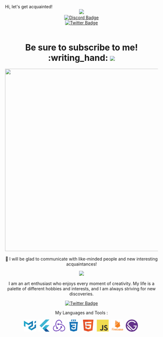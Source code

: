 </h1>
Hi, let's get acquainted!
<div id="header" align="center">
  
<img src="https://giphy.com/clips/bestfriends-best-friends-adopt-animal-adoption-cwQCUhKible5mGrtMO" width="200"/>

</div>
<div id="badges">
</a>
<div id="header" align="center"> 
<a href="https://discord.com/channels/@saverdadu ">
<img src="https://img.shields.io/badge/Discord-black?style=for-the-badge&logo=discord&logoColor=white" alt="Discord Badge"/>
</a>
<div id="header" align="center">   
<a href="https://twitter.com/ WendyDebesa ">
<img src="https://img.shields.io/badge/Twitter-blue?style=for-the-badge&logo=twitter&logoColor=white" alt="Twitter Badge"/>
</a>
</div>
<img src="https://komarev.com/ghpvc/?username= paulpauljefferson0 &style=flat-square&color=blue" alt=""/>
<h1>
  Be sure to subscribe to me! :writing_hand:
<img src="https://media.giphy.com/media/bTF4iiCmxK5qkH6rKF/giphy.gif" width="90px"/>
</h1>
<div align="center">
  
<img src="https://media.giphy.com/media/S3nS3PJgZ6WXvbM8vY/giphy.gif" width="800" height="600"/>

</div>

  :brain: I will be glad to communicate with like-minded people and new interesting acquaintances!

 <img src=" https://media.giphy.com/media/l3V0megwbBeETMgZa/giphy.gif " width="60">
 
I am an art enthusiast who enjoys every moment of creativity. My life is a palette of different hobbies and interests, and I am always striving for new discoveries. 
<a href="https://twitter.com/WendyDebesa ">

<img src="https://img.shields.io/badge/Twitter-blue?style=for-the-badge&logo=twitter&logoColor=white" alt="Twitter Badge"/>

</a>

My Languages and Tools :

<div>
<img src="https://github.com/devicons/devicon/blob/master/icons/materialui/materialui-original.svg" title="Material UI" alt="Material UI" width="40" height="40"/>&nbsp;
<img src="https://github.com/devicons/devicon/blob/master/icons/flutter/flutter-original.svg" title="Flutter" alt="Flutter" width="40" height="40"/>&nbsp;
<img src="https://github.com/devicons/devicon/blob/master/icons/redux/redux-original.svg" title="Redux" alt="Redux " width="40" height="40"/>&nbsp;
<img src="https://github.com/devicons/devicon/blob/master/icons/css3/css3-plain-wordmark.svg"  title="CSS3" alt="CSS" width="40" height="40"/>&nbsp;
<img src="https://github.com/devicons/devicon/blob/master/icons/html5/html5-original.svg" title="HTML5" alt="HTML" width="40" height="40"/>&nbsp;
<img src="https://github.com/devicons/devicon/blob/master/icons/javascript/javascript-original.svg" title="JavaScript" alt="JavaScript" width="40" height="40"/>&nbsp;
<img src="https://github.com/devicons/devicon/blob/master/icons/firebase/firebase-plain-wordmark.svg" title="Firebase" alt="Firebase" width="40" height="40"/>&nbsp;
<img src="https://github.com/devicons/devicon/blob/master/icons/gatsby/gatsby-original.svg" title="Gatsby"  alt="Gatsby" width="40" height="40"/>&nbsp;
</div> 

